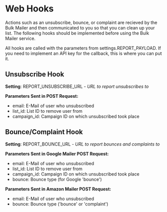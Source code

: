 # Web Hooks
Actions such as an unsubscribe, bounce, or complaint are recieved by the Bulk Mailer and then communicated 
to you so that you can clean up your list.  The following hooks should be implemented before using the Bulk Mailer
service.

All hooks are called with the parameters from settings.REPORT_PAYLOAD.  If you need to implement an API key 
for the callback, this is where you can put it.

## Unsubscribe Hook

**Setting**: REPORT_UNSUBSCRIBE_URL - _URL to report unsubscribes to_

**Parameters Sent in POST Request:**
* email: E-Mail of user who unsubscribed
* list_id: List ID to remove user from
* campaign_id: Campaign ID on which unsubscribed took place

## Bounce/Complaint Hook

**Setting**: REPORT_BOUNCE_URL - _URL to report bounces and complaints to_

**Parameters Sent in Google Mailer POST Request:**
* email: E-Mail of user who unsubscribed
* list_id: List ID to remove user from
* campaign_id: Campaign ID on which unsubscribed took place
* bounce: Bounce type (for Google 'bounce')

**Parameters Sent in Amazon Mailer POST Request:**
* email: E-Mail of user who unsubscribed
* bounce: Bounce type ('bounce' or 'complaint')
